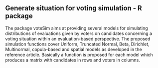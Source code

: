 ## Generate situation for voting simulation - R package

The package voteSim  aims at providing several  models for simulating distributions of evaluations given by voters on candidates concerning a voting situation within an evaluation-based perspective. The proposed simulation functions cover Uniform, Truncated Normal, Beta, Dirichlet, Multinormal, copula-based and spatial models as developed in the reference article. Basically a function is proposed for each model which produces a matrix with candidates in rows and voters in columns. 